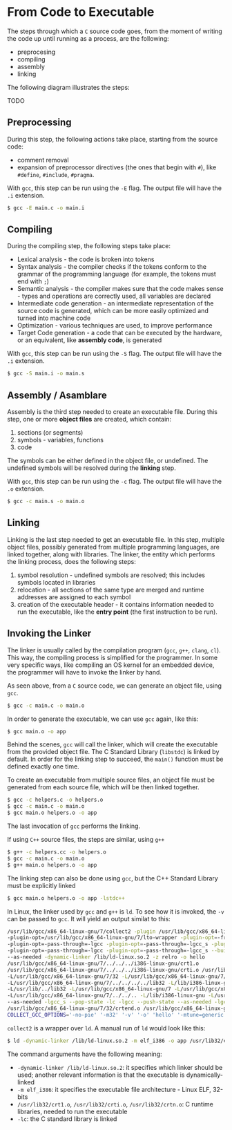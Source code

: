 # From Code to Executable

The steps through which a `C` source code goes, from the moment of writing the code up until running as a process, are the following:

- preprocesing
- compiling
- assembly
- linking

The following diagram illustrates the steps:

TODO

## Preprocessing

During this step, the following actions take place, starting from the source code:
* comment removal
* expansion of preprocessor directives (the ones that begin with `#`), like `#define`, `#include`, `#pragma`.

With `gcc`, this step can be run using the `-E` flag.
The output file will have the `.i` extension.
```bash
$ gcc -E main.c -o main.i
```

## Compiling

During the compiling step, the following steps take place:
* Lexical analysis - the code is broken into tokens
* Syntax analysis - the compiler checks if the tokens conform to the grammar of the programming language (for example, the tokens must end with `;`)
* Semantic analysis - the compiler makes sure that the code makes sense - types and operations are correctly used, all variables are declared
* Intermediate code generation - an intermediate representation of the source code is generated, which can be more easily optimized and turned into machine code
* Optimization - various techniques are used, to improve performance
* Target Code generation - a code that can be executed by the hardware, or an equivalent, like **assembly code**, is generated

With `gcc`, this step can be run using the `-S` flag.
The output file will have the `.i` extension.
```bash
$ gcc -S main.i -o main.s
```

## Assembly / Asamblare

Assembly is the third step needed to create an executable file.
During this step, one or more **object files** are created, which contain:
1. sections (or segments)
1. symbols - variables, functions
1. code

The symbols can be either defined in the object file, or undefined.
The undefined symbols will be resolved during the **linking** step.

With `gcc`, this step can be run using the `-c` flag.
The output file will have the `.o` extension.
```bash
$ gcc -c main.s -o main.o
```

## Linking

Linking is the last step needed to get an executable file.
In this step, multiple object files, possibly generated from multiple programming languages, are linked together, along with libraries.
The linker, the entity which performs the linking process, does the following steps:

1. symbol resolution - undefined symbols are resolved; this includes symbols located in libraries
1. relocation - all sections of the same type are merged and runtime addresses are assigned to each symbol
1. creation of the executable header - it contains information needed to run the executable, like the **entry point** (the first instruction to be run).

## Invoking the Linker

The linker is usually called by the compilation program (`gcc`, `g++`, `clang`, `cl`).
This way, the compiling process is simplified for the programmer.
In some very specific ways, like compiling an OS kernel for an embedded device, the programmer will have to invoke the linker by hand.

As seen above, from a `C` source code, we can generate an object file, using `gcc`.
```bash
$ gcc -c main.c -o main.o
```

In order to generate the executable, we can use `gcc` again, like this:
```bash
$ gcc main.o -o app
```

Behind the scenes, `gcc` will call the linker, which will create the executable from the provided object file.
The C Standard Library (`libstdc`) is linked by default.
In order for the linking step to succeed, the `main()` function must be defined exactly one time.

To create an executable from multiple source files, an object file must be generated from each source file, which will be then linked together.
```bash
$ gcc -c helpers.c -o helpers.o 
$ gcc -c main.c -o main.o
$ gcc main.o helpers.o -o app
```

The last invocation of `gcc` performs the linking.

If using `C++` source files, the steps are similar, using `g++`
```bash
$ g++ -c helpers.cc -o helpers.o 
$ gcc -c main.c -o main.o
$ g++ main.o helpers.o -o app
```

The linking step can also be done using `gcc`, but the C++ Standard Library must be explicitly linked

```bash
$ gcc main.o helpers.o -o app -lstdc++
```

In Linux, the linker used by `gcc` and `g++` is `ld`.
To see how it is invoked, the `-v` can be passed to `gcc`.
It will yield an output similat to this:

```bash
/usr/lib/gcc/x86_64-linux-gnu/7/collect2 -plugin /usr/lib/gcc/x86_64-linux-gnu/7/liblto_plugin.so
-plugin-opt=/usr/lib/gcc/x86_64-linux-gnu/7/lto-wrapper -plugin-opt=-fresolution=/tmp/ccwnf5NM.res
-plugin-opt=-pass-through=-lgcc -plugin-opt=-pass-through=-lgcc_s -plugin-opt=-pass-through=-lc
-plugin-opt=-pass-through=-lgcc -plugin-opt=-pass-through=-lgcc_s --build-id --eh-frame-hdr -m elf_i386 --hash-style=gnu
--as-needed -dynamic-linker /lib/ld-linux.so.2 -z relro -o hello
/usr/lib/gcc/x86_64-linux-gnu/7/../../../i386-linux-gnu/crt1.o
/usr/lib/gcc/x86_64-linux-gnu/7/../../../i386-linux-gnu/crti.o /usr/lib/gcc/x86_64-linux-gnu/7/32/crtbegin.o
-L/usr/lib/gcc/x86_64-linux-gnu/7/32 -L/usr/lib/gcc/x86_64-linux-gnu/7/../../../i386-linux-gnu
-L/usr/lib/gcc/x86_64-linux-gnu/7/../../../../lib32 -L/lib/i386-linux-gnu -L/lib/../lib32 -L/usr/lib/i386-linux-gnu
-L/usr/lib/../lib32 -L/usr/lib/gcc/x86_64-linux-gnu/7 -L/usr/lib/gcc/x86_64-linux-gnu/7/../../../i386-linux-gnu
-L/usr/lib/gcc/x86_64-linux-gnu/7/../../.. -L/lib/i386-linux-gnu -L/usr/lib/i386-linux-gnu hello.o -lgcc --push-state
--as-needed -lgcc_s --pop-state -lc -lgcc --push-state --as-needed -lgcc_s --pop-state
/usr/lib/gcc/x86_64-linux-gnu/7/32/crtend.o /usr/lib/gcc/x86_64-linux-gnu/7/../../../i386-linux-gnu/crtn.o
COLLECT_GCC_OPTIONS='-no-pie' '-m32' '-v' '-o' 'hello' '-mtune=generic' '-march=i686'
```

`collect2` is a wrapper over `ld`.
A manual run of `ld` would look like this:
```bash
$ ld -dynamic-linker /lib/ld-linux.so.2 -m elf_i386 -o app /usr/lib32/crt1.o /usr/lib32/crti.o main.o helpers.o -lc /usr/lib32/crtn.o
```

The command arguments have the following meaning:
* `-dynamic-linker /lib/ld-linux.so.2`: it specifies which linker should be used; another relevant information is that the executable is dynamically-linked
* `-m elf_i386`: it specifies the executable file architecture - Linux ELF, 32-bits
* `/usr/lib32/crt1.o`, `/usr/lib32/crti.o`, `/usr/lib32/crtn.o`: C runtime libraries, needed to run the executable
* `-lc`: the C standard library is linked
